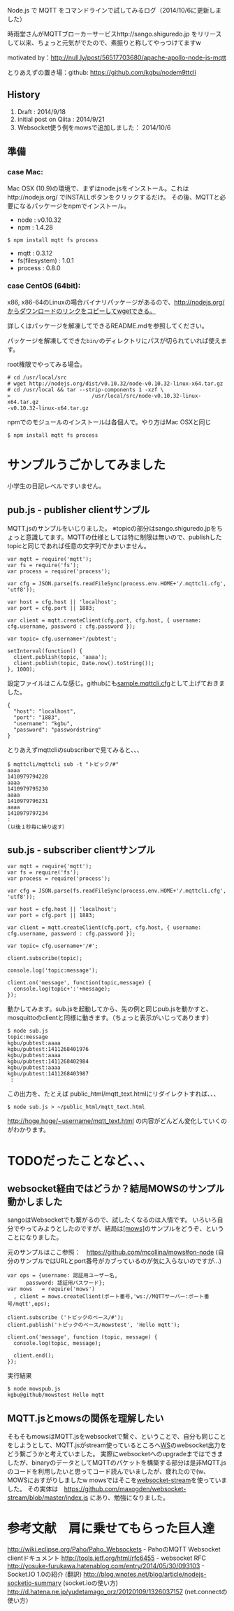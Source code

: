 Node.js で MQTT をコマンドラインで試してみるログ（2014/10/6に更新しました）

時雨堂さんがMQTTブローカーサービスhttp://sango.shiguredo.jp をリリースして以来、ちょっと元気がでたので、素振りと称してやっつけてますw

motivated by：http://null.ly/post/56517703680/apache-apollo-node-js-mqtt

とりあえずの置き場：github: https://github.com/kgbu/nodem9ttcli

## History
1. Draft : 2014/9/18
1. initial post on Qiita : 2014/9/21
1. Websocket使う例をmowsで追加しました： 2014/10/6

## 準備

### case Mac:

Mac OSX (10.9)の環境で、まずはnode.jsをインストール。これはhttp://nodejs.org/ でINSTALLボタンをクリックするだけ。
その後、MQTTと必要になるパッケージをnpmでインストール。

+ node : v0.10.32
+ npm : 1.4.28

```{sh}
$ npm install mqtt fs process
```

+ mqtt : 0.3.12
+ fs(filesystem) : 1.0.1
+ process : 0.8.0

### case CentOS (64bit):

x86, x86-64のLinuxの場合バイナリパッケージがあるので、http://nodejs.org/からダウンロードのリンクをコピーしてwgetできる。

詳しくはパッケージを解凍してできるREADME.mdを参照してください。

パッケージを解凍してできた```bin/```のディレクトリにパスが切られていれば使えます。

root権限でやってみる場合。

```
# cd /usr/local/src
# wget http://nodejs.org/dist/v0.10.32/node-v0.10.32-linux-x64.tar.gz
# cd /usr/local && tar --strip-components 1 -xzf \
>                          /usr/local/src/node-v0.10.32-linux-x64.tar.gz
-v0.10.32-linux-x64.tar.gz
```

npmでのモジュールのインストールは各個人で。やり方はMac OSXと同じ

```{sh}
$ npm install mqtt fs process
```

# サンプルうごかしてみました
小学生の日記レベルですいません。


## pub.js - publisher clientサンプル

MQTT.jsのサンプルをいじりました。
※topicの部分はsango.shiguredo.jpをちょっと意識してます。MQTTの仕様としては特に制限は無いので、publishしたtopicと同じであれば任意の文字列でかまいません。


```{node.js}
var mqtt = require('mqtt');
var fs = require('fs');
var process = require('process');

var cfg = JSON.parse(fs.readFileSync(process.env.HOME+'/.mqttcli.cfg', 'utf8'));

var host = cfg.host || 'localhost';
var port = cfg.port || 1883;

var client = mqtt.createClient(cfg.port, cfg.host, { username: cfg.username, password : cfg.password });

var topic= cfg.username+'/pubtest';

setInterval(function() {
  client.publish(topic, 'aaaa');
  client.publish(topic, Date.now().toString());
}, 1000);
```

設定ファイルはこんな感じ。githubにも<a href="https://github.com/kgbu/nodem9ttcli/blob/master/sample.mqttcli.cfg">sample.mqttcli.cfg</a>として上げておきました。

```{JSON}
{
  "host": "localhost",
  "port": "1883",
  "username": "kgbu",
  "password": "passwordstring"
}
```

とりあえずmqttcliのsubscriberで見てみると、、、

```
$ mqttcli/mqttcli sub -t "トピック/#" 
aaaa
1410979794228
aaaa
1410979795230
aaaa
1410979796231
aaaa
1410979797234
:
(以後１秒毎に繰り返す）
````

## sub.js - subscriber clientサンプル

```{javascript}
var mqtt = require('mqtt');
var fs = require('fs');
var process = require('process');

var cfg = JSON.parse(fs.readFileSync(process.env.HOME+'/.mqttcli.cfg', 'utf8'));

var host = cfg.host || 'localhost';
var port = cfg.port || 1883;

var client = mqtt.createClient(cfg.port, cfg.host, { username: cfg.username, password : cfg.password });

var topic= cfg.username+'/#';

client.subscribe(topic);

console.log('topic:message');

client.on('message', function(topic,message) {
  console.log(topic+':'+message);
});
```

動かしてみます。sub.jsを起動してから、先の例と同じpub.jsを動かすと、mosquittoのclientと同様に動きます。（ちょっと表示がいじってあります）

```
$ node sub.js 
topic:message
kgbu/pubtest:aaaa
kgbu/pubtest:1411268401976
kgbu/pubtest:aaaa
kgbu/pubtest:1411268402984
kgbu/pubtest:aaaa
kgbu/pubtest:1411268403987
 :
```

この出力を、たとえば public_html/mqtt_text.htmlにリダイレクトすれば、、、

```
$ node sub.js > ~/public_html/mqtt_text.html
```

http://hoge.hoge/~username/mqtt_text.html の内容がどんどん変化していくのがわかります。

# TODOだったことなど、、、

## websocket経由ではどうか？結局MOWSのサンプル動かしました

sangoはWebsocketでも繋がるので、試したくなるのは人情です。
いろいろ自分でやってみようとしたのですが、結局は<a href="https://github.com/mcollina/mows">[mows]</a>のサンプルをどうぞ、ということになりました。

元のサンプルはここ参照：　https://github.com/mcollina/mows#on-node
(自分のサンプルではURLとport番号がカブっているのが気に入らないのですが...)

```
var ops = {username: 認証用ユーザー名,
      password: 認証用パスワード};
var mows   = require('mows')
  , client = mows.createClient(ポート番号,'ws://MQTTサーバー:ポート番号/mqtt',ops);

client.subscribe ('トピックのベース/#');
client.publish('トピックのベース/mowstest', 'Hello mqtt');

client.on('message', function (topic, message) {
  console.log(topic, message);

  client.end();
});
```

実行結果

```
$ node mowspub.js
kgbu@github/mowstest Hello mqtt
```

## MQTT.jsとmowsの関係を理解したい
そもそもmowsはMQTT.jsをwebsocketで繫ぐ、ということで、自分も同じことをしようとして、MQTT.jsがstream使っているところへ<a href="https://github.com/einaros/ws">WS</a>のwebsocket出力をどう繫ごうかと考えていました。
実際にwebsocketへのupgradeまではできましたが、binaryのデータとしてMQTTのパケットを構築する部分は是非MQTT.jsのコードを利用したいと思ってコード読んでいましたが、疲れたので(w、MOWSにおすがりしましたw
mowsではそこを<a href="http://github.com/maxogden/websocket-stream.git">websocket-stream</a>を使っていました。
その実体は　https://github.com/maxogden/websocket-stream/blob/master/index.js にあり、勉強になりました。


# 参考文献　肩に乗せてもらった巨人達
http://wiki.eclipse.org/Paho/Paho_Websockets - PahoのMQTT Websocket clientドキュメント
http://tools.ietf.org/html/rfc6455 - websocket RFC
http://yosuke-furukawa.hatenablog.com/entry/2014/05/30/093103 - Socket.IO 1.0の紹介 (翻訳)
http://blog.wnotes.net/blog/article/nodejs-socketio-summary (socket.ioの使い方)
http://d.hatena.ne.jp/yudetamago_orz/20120109/1326037157 (net.connectの使い方）

